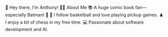 👋 Hey there, I'm Anthony!
👨‍💻 About Me
📚 A huge comic book fan—especially Batman! 🦇
🏀 I follow basketball and love playing pickup games.
♟️ I enjoy a bit of chess in my free time.
💻 Passionate about software development and AI.
